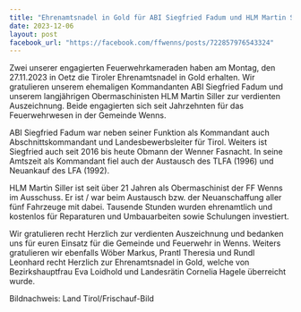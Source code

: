 ```yaml
---
title: "Ehrenamtsnadel in Gold für ABI Siegfried Fadum und HLM Martin Siller"
date: 2023-12-06
layout: post
facebook_url: "https://facebook.com/ffwenns/posts/722857976543324"
---
```


Zwei unserer engagierten Feuerwehrkameraden haben am Montag, den 27.11.2023 in Oetz die Tiroler Ehrenamtsnadel in Gold erhalten. Wir gratulieren unserem ehemaligen Kommandanten ABI Siegfried Fadum und unserem langjährigen Obermaschinisten HLM Martin Siller zur verdienten Auszeichnung. Beide engagierten sich seit Jahrzehnten für das Feuerwehrwesen in der Gemeinde Wenns. 

ABI Siegfried Fadum war neben seiner Funktion als Kommandant auch Abschnittskommandant und Landesbewerbsleiter für Tirol. Weiters ist Siegfried auch seit 2016 bis heute Obmann der Wenner Fasnacht. In seine Amtszeit als Kommandant fiel auch der Austausch des TLFA (1996) und Neuankauf des LFA (1992).

HLM Martin Siller ist seit über 21 Jahren als Obermaschinist der FF Wenns im Ausschuss. Er ist / war beim Austausch bzw. der Neuanschaffung aller fünf Fahrzeuge mit dabei. Tausende Stunden wurden ehrenamtlich und kostenlos für Reparaturen und Umbauarbeiten sowie Schulungen investiert. 

Wir gratulieren recht Herzlich zur verdienten Auszeichnung und bedanken uns für euren Einsatz für die Gemeinde und Feuerwehr in Wenns. Weiters gratulieren wir ebenfalls Wöber Markus, Prantl Theresia und Rundl Leonhard recht Herzlich zur Ehrenamtsnadel in Gold, welche von Bezirkshauptfrau Eva Loidhold und Landesrätin Cornelia Hagele überreicht wurde.

 Bildnachweis: Land Tirol/Frischauf-Bild